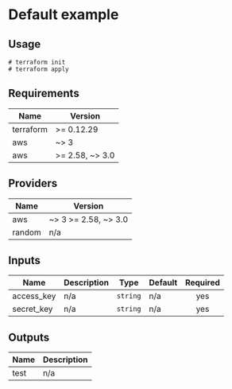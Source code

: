 # Default example

## Usage

```
# terraform init
# terraform apply
```

<!-- BEGINNING OF PRE-COMMIT-TERRAFORM DOCS HOOK -->
## Requirements

| Name | Version |
|------|---------|
| terraform | >= 0.12.29 |
| aws | ~> 3 |
| aws | >= 2.58, ~> 3.0 |

## Providers

| Name | Version |
|------|---------|
| aws | ~> 3 >= 2.58, ~> 3.0 |
| random | n/a |

## Inputs

| Name | Description | Type | Default | Required |
|------|-------------|------|---------|:--------:|
| access\_key | n/a | `string` | n/a | yes |
| secret\_key | n/a | `string` | n/a | yes |

## Outputs

| Name | Description |
|------|-------------|
| test | n/a |

<!-- END OF PRE-COMMIT-TERRAFORM DOCS HOOK -->
